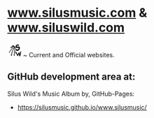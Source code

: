 # www.silusmusic.com & www.siluswild.com 

![SilusWild](./docs/logo-silus-wild.png) ~ Current and Official websites.

## GitHub development area at:

Silus Wild's Music Album by, GitHub-Pages:
- https://silusmusic.github.io/www.silusmusic/
